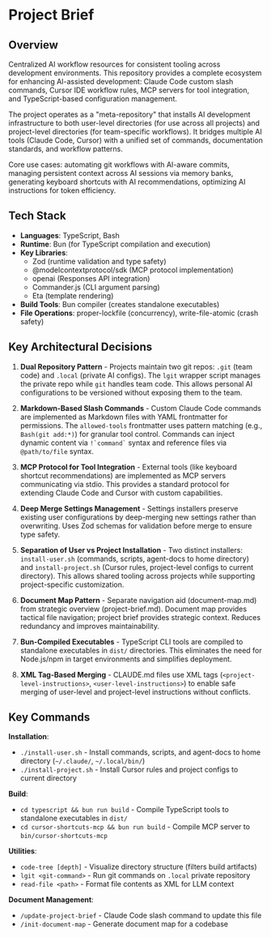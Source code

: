 # Project Brief

## Overview

Centralized AI workflow resources for consistent tooling across development environments. This repository provides a complete ecosystem for enhancing AI-assisted development: Claude Code custom slash commands, Cursor IDE workflow rules, MCP servers for tool integration, and TypeScript-based configuration management.

The project operates as a "meta-repository" that installs AI development infrastructure to both user-level directories (for use across all projects) and project-level directories (for team-specific workflows). It bridges multiple AI tools (Claude Code, Cursor) with a unified set of commands, documentation standards, and workflow patterns.

Core use cases: automating git workflows with AI-aware commits, managing persistent context across AI sessions via memory banks, generating keyboard shortcuts with AI recommendations, optimizing AI instructions for token efficiency.

## Tech Stack

- **Languages**: TypeScript, Bash
- **Runtime**: Bun (for TypeScript compilation and execution)
- **Key Libraries**:
  - Zod (runtime validation and type safety)
  - @modelcontextprotocol/sdk (MCP protocol implementation)
  - openai (Responses API integration)
  - Commander.js (CLI argument parsing)
  - Eta (template rendering)
- **Build Tools**: Bun compiler (creates standalone executables)
- **File Operations**: proper-lockfile (concurrency), write-file-atomic (crash safety)

## Key Architectural Decisions

1. **Dual Repository Pattern** - Projects maintain two git repos: `.git` (team code) and `.local` (private AI configs). The `lgit` wrapper script manages the private repo while `git` handles team code. This allows personal AI configurations to be versioned without exposing them to the team.

2. **Markdown-Based Slash Commands** - Custom Claude Code commands are implemented as Markdown files with YAML frontmatter for permissions. The `allowed-tools` frontmatter uses pattern matching (e.g., `Bash(git add:*)`) for granular tool control. Commands can inject dynamic content via `` !`command` `` syntax and reference files via `@path/to/file` syntax.

3. **MCP Protocol for Tool Integration** - External tools (like keyboard shortcut recommendations) are implemented as MCP servers communicating via stdio. This provides a standard protocol for extending Claude Code and Cursor with custom capabilities.

4. **Deep Merge Settings Management** - Settings installers preserve existing user configurations by deep-merging new settings rather than overwriting. Uses Zod schemas for validation before merge to ensure type safety.

5. **Separation of User vs Project Installation** - Two distinct installers: `install-user.sh` (commands, scripts, agent-docs to home directory) and `install-project.sh` (Cursor rules, project-level configs to current directory). This allows shared tooling across projects while supporting project-specific customization.

6. **Document Map Pattern** - Separate navigation aid (document-map.md) from strategic overview (project-brief.md). Document map provides tactical file navigation; project brief provides strategic context. Reduces redundancy and improves maintainability.

7. **Bun-Compiled Executables** - TypeScript CLI tools are compiled to standalone executables in `dist/` directories. This eliminates the need for Node.js/npm in target environments and simplifies deployment.

8. **XML Tag-Based Merging** - CLAUDE.md files use XML tags (`<project-level-instructions>`, `<user-level-instructions>`) to enable safe merging of user-level and project-level instructions without conflicts.

## Key Commands

**Installation**:

- `./install-user.sh` - Install commands, scripts, and agent-docs to home directory (`~/.claude/`, `~/.local/bin/`)
- `./install-project.sh` - Install Cursor rules and project configs to current directory

**Build**:

- `cd typescript && bun run build` - Compile TypeScript tools to standalone executables in `dist/`
- `cd cursor-shortcuts-mcp && bun run build` - Compile MCP server to `bin/cursor-shortcuts-mcp`

**Utilities**:

- `code-tree [depth]` - Visualize directory structure (filters build artifacts)
- `lgit <git-command>` - Run git commands on `.local` private repository
- `read-file <path>` - Format file contents as XML for LLM context

**Document Management**:

- `/update-project-brief` - Claude Code slash command to update this file
- `/init-document-map` - Generate document map for a codebase
